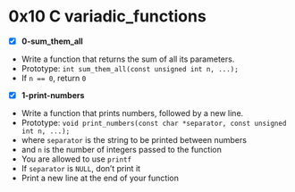 # 0x10 C variadic_functions

- [x] **0-sum_them_all**
- Write a function that returns the sum of all its parameters.
- Prototype: `int sum_them_all(const unsigned int n, ...);`
- If `n == 0`, return `0`

- [x] **1-print-numbers**
- Write a function that prints numbers, followed by a new line.
- Prototype: `void print_numbers(const char *separator, const unsigned int n, ...);`
- where `separator` is the string to be printed between numbers
- and `n` is the number of integers passed to the function
- You are allowed to use `printf`
- If `separator` is `NULL`, don’t print it
- Print a new line at the end of your function
